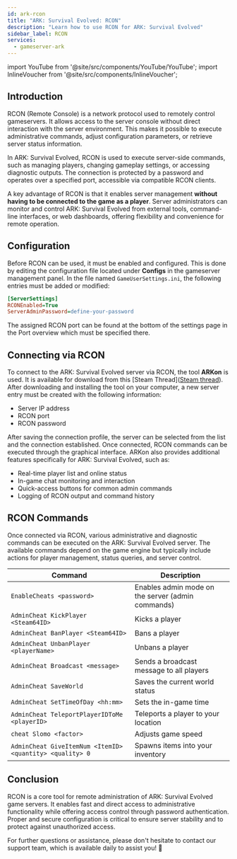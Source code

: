 ```yaml
---
id: ark-rcon
title: "ARK: Survival Evolved: RCON"
description: "Learn how to use RCON for ARK: Survival Evolved"
sidebar_label: RCON
services:
  - gameserver-ark
---
```


import YouTube from '@site/src/components/YouTube/YouTube';
import InlineVoucher from '@site/src/components/InlineVoucher';

## Introduction

RCON (Remote Console) is a network protocol used to remotely control gameservers. It allows access to the server console without direct interaction with the server environment. This makes it possible to execute administrative commands, adjust configuration parameters, or retrieve server status information.

In ARK: Survival Evolved, RCON is used to execute server-side commands, such as managing players, changing gameplay settings, or accessing diagnostic outputs. The connection is protected by a password and operates over a specified port, accessible via compatible RCON clients.

A key advantage of RCON is that it enables server management **without having to be connected to the game as a player**. Server administrators can monitor and control ARK: Survival Evolved from external tools, command-line interfaces, or web dashboards, offering flexibility and convenience for remote operation.

<InlineVoucher />

## Configuration

Before RCON can be used, it must be enabled and configured. This is done by editing the configuration file located under **Configs** in the gameserver management panel. In the file named `GameUserSettings.ini`, the following entries must be added or modified:

```cfg
[ServerSettings]
RCONEnabled=True
ServerAdminPassword=define-your-password
```
The assigned RCON port can be found at the bottom of the settings page in the Port overview which must be specified there.



## Connecting via RCON

To connect to the ARK: Survival Evolved server via RCON, the tool **ARKon** is used. It is available for download from this [Steam Thread]([Steam thread](https://steamcommunity.com/app/346110/discussions/2/3417684283223117680/)). After downloading and installing the tool on your computer, a new server entry must be created with the following information:

- Server IP address  
- RCON port
- RCON password 

After saving the connection profile, the server can be selected from the list and the connection established. Once connected, RCON commands can be executed through the graphical interface. ARKon also provides additional features specifically for ARK: Survival Evolved, such as:

- Real-time player list and online status  
- In-game chat monitoring and interaction  
- Quick-access buttons for common admin commands  
- Logging of RCON output and command history



## RCON Commands

Once connected via RCON, various administrative and diagnostic commands can be executed on the ARK: Survival Evolved server. The available commands depend on the game engine but typically include actions for player management, status queries, and server control.

| Command                            | Description                                           |
|-----------------------------------|--------------------------------------------------------|
| `EnableCheats <password>`         | Enables admin mode on the server (admin commands)     |
| `AdminCheat KickPlayer <Steam64ID>` | Kicks a player                                     |
| `AdminCheat BanPlayer <Steam64ID>`  | Bans a player                                        |
| `AdminCheat UnbanPlayer <playerName>` | Unbans a player                                    |
| `AdminCheat Broadcast <message>`   | Sends a broadcast message to all players              |
| `AdminCheat SaveWorld`            | Saves the current world status                        |
| `AdminCheat SetTimeOfDay <hh:mm>` | Sets the in-game time                                  |
| `AdminCheat TeleportPlayerIDToMe <playerID>` | Teleports a player to your location         |
| `cheat Slomo <factor>`            | Adjusts game speed                                    |
| `AdminCheat GiveItemNum <ItemID> <quantity> <quality> 0` | Spawns items into your inventory        |




## Conclusion

RCON is a core tool for remote administration of ARK: Survival Evolved game servers. It enables fast and direct access to administrative functionality while offering access control through password authentication. Proper and secure configuration is critical to ensure server stability and to protect against unauthorized access.

For further questions or assistance, please don't hesitate to contact our support team, which is available daily to assist you! 🙂

<InlineVoucher />
